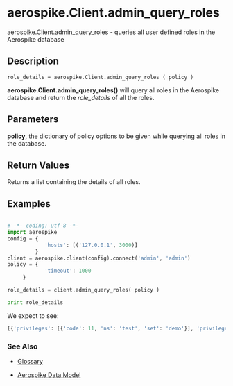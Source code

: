 
# aerospike.Client.admin_query_roles

aerospike.Client.admin_query_roles - queries all user defined roles in the Aerospike database

## Description

```
role_details = aerospike.Client.admin_query_roles ( policy )

```

**aerospike.Client.admin_query_roles()** will query all roles in the Aerospike
database and return the *role_details* of all the roles.

## Parameters

**policy**, the dictionary of policy options to be given while querying all roles in the database.

## Return Values
Returns a list containing the details of all roles.

## Examples

```python

# -*- coding: utf-8 -*-
import aerospike
config = {
            'hosts': [('127.0.0.1', 3000)]
         }
client = aerospike.client(config).connect('admin', 'admin')
policy = {
            'timeout': 1000
	 }

role_details = client.admin_query_roles( policy )

print role_details

```

We expect to see:

```python
[{'privileges': [{'code': 11, 'ns': 'test', 'set': 'demo'}], 'privileges_size': 1, 'role': 'example'}, {'privileges': [{'code': 11, 'ns': 'test', 'set': 'demo'}], 'privileges_size': 1, 'role': 'example_role'}, {'privileges': [{'code': 10, 'ns': '', 'set': ''}], 'privileges_size': 1, 'role': 'read'}, {'privileges': [{'code': 11, 'ns': '', 'set': ''}], 'privileges_size': 1, 'role': 'read-write'}, {'privileges': [{'code': 12, 'ns': '', 'set': ''}], 'privileges_size': 1, 'role': 'read-write-udf'}, {'privileges': [{'code': 1, 'ns': '', 'set': ''}], 'privileges_size': 1, 'role': 'sys-admin'}, {'privileges': [{'code': 0, 'ns': '', 'set': ''}], 'privileges_size': 1, 'role': 'user-admin'}]
```



### See Also



- [Glossary](http://www.aerospike.com/docs/guide/glossary.html)

- [Aerospike Data Model](http://www.aerospike.com/docs/architecture/data-model.html)
